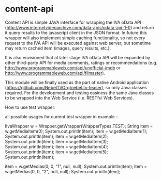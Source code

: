content-api
===========
Content API is simple JAVA interface for wrapping the IVA oData API (http://www.internetvideoarchive.com/data-apis/odata-api-1-0)  and return it query results to the javascript client in the JSON format. In future this wrapper will also implement simple caching functionality, so not every request to the IVA API will be executed against web server, but sometime may return cached item (images, query results, etc.).

It is also envisioned that at later stage IVA oData API will be expanded by other third-party API for media comments, ratings or recommendations (e.g. http://www.programmableweb.com/api/unofficial-imdb or http://www.programmableweb.com/api/filmaster).

This module will be finally used as the part of native Android application (https://github.com/NebelTVOrg/nebel.tv-teaser), so only Java classes required. For the development and testing easiness the same Java classes to be wrapped into the Web Service (i.e. RESTful Web Services). 

How to use test wrapper:

all possible usages for current test wrapper in example - 

IIvaWrapper w = Wrapper.getWrapper(WrapperTypes.TEST);
        String item = w.getMediaItem(0);
System.out.println(item);
item = w.getMediaItem(1);
System.out.println(item);
item = w.getMediaItem(2);
System.out.println(item);
item = w.getMediaItem(3);
System.out.println(item);
item = w.getMediaItem(4);
System.out.println(item);
item = w.getMediaItem(5);
System.out.println(item);

item = w.getMedias(0, 0, "1", null, null);
System.out.println(item);
item = w.getMedias(0, 0, "2", null, null);
System.out.println(item);

